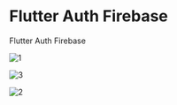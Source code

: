 # Flutter Auth Firebase

Flutter Auth Firebase

![1](https://github.com/BilalSevinc16/Flutter_Auth_Firebase/assets/146417248/0b7d8b22-3905-497f-8334-0f68660bb362)

![3](https://github.com/BilalSevinc16/Flutter_Auth_Firebase/assets/146417248/86b1c090-048d-46db-8cfb-d2dd10dadf5e)

![2](https://github.com/BilalSevinc16/Flutter_Auth_Firebase/assets/146417248/06c740bf-f3ca-4bbf-89f6-f77ef4ed8352)
